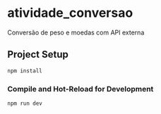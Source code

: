 # atividade_conversao

Conversão de peso e moedas com API externa

## Project Setup

```sh
npm install
```

### Compile and Hot-Reload for Development

```sh
npm run dev
```

